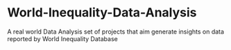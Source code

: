 # World-Inequality-Data-Analysis
A real world Data Analysis set of projects that aim generate insights on data reported by World Inequality Database
